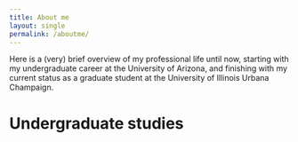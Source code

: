 ```yaml
---
title: About me
layout: single
permalink: /aboutme/
---
```


Here is a (very) brief overview of my professional life until now, starting with my undergraduate career at the University of Arizona, and finishing with my current status as a graduate student at the University of Illinois Urbana Champaign.

# Undergraduate studies


